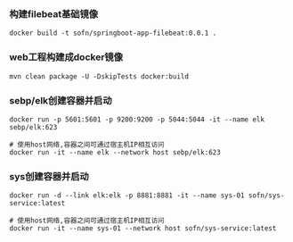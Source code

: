 ### 构建filebeat基础镜像
```
docker build -t sofn/springboot-app-filebeat:0.0.1 .
```

### web工程构建成docker镜像
```
mvn clean package -U -DskipTests docker:build
```

### sebp/elk创建容器并启动
```
docker run -p 5601:5601 -p 9200:9200 -p 5044:5044 -it --name elk sebp/elk:623

# 使用host网络,容器之间可通过宿主机IP相互访问
docker run -it --name elk --network host sebp/elk:623
```

### sys创建容器并启动
```
docker run -d --link elk:elk -p 8881:8881 -it --name sys-01 sofn/sys-service:latest

# 使用host网络,容器之间可通过宿主机IP相互访问
docker run -it --name sys-01 --network host sofn/sys-service:latest
```
